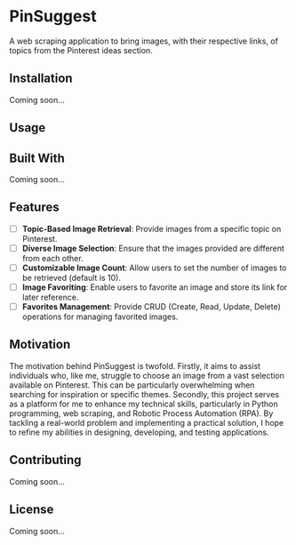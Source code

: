 # PinSuggest
A web scraping application to bring images, with their respective links, of topics from the Pinterest ideas section.

## Installation
Coming soon...

## Usage

## Built With
Coming soon...

## Features
- [ ] **Topic-Based Image Retrieval**: Provide images from a specific topic on Pinterest.
- [ ] **Diverse Image Selection**: Ensure that the images provided are different from each other.
- [ ] **Customizable Image Count**: Allow users to set the number of images to be retrieved (default is 10).
- [ ] **Image Favoriting**: Enable users to favorite an image and store its link for later reference.
- [ ] **Favorites Management**: Provide CRUD (Create, Read, Update, Delete) operations for managing favorited images.

## Motivation
The motivation behind PinSuggest is twofold. Firstly, it aims to assist individuals who, like me, struggle to choose an image from a vast selection available on Pinterest. This can be particularly overwhelming when searching for inspiration or specific themes. Secondly, this project serves as a platform for me to enhance my technical skills, particularly in Python programming, web scraping, and Robotic Process Automation (RPA). By tackling a real-world problem and implementing a practical solution, I hope to refine my abilities in designing, developing, and testing applications.

## Contributing
Coming soon...

## License
Coming soon...